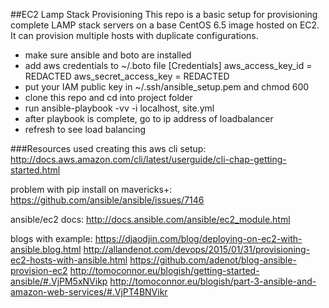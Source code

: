 ##EC2 Lamp Stack Provisioning
This repo is a basic setup for provisioning complete LAMP stack servers on a base CentOS 6.5 image hosted on EC2. It can provision multiple hosts with duplicate configurations. 

* make sure ansible and boto are installed 
* add aws credentials to ~/.boto file
  [Credentials]
  aws_access_key_id = REDACTED
  aws_secret_access_key = REDACTED
* put your IAM public key in ~/.ssh/ansible_setup.pem and chmod 600
* clone this repo and cd into project folder
* run ansible-playbook -vv -i localhost, site.yml 
* after playbook is complete, go to ip address of loadbalancer
* refresh to see load balancing


###Resources used creating this
aws cli setup:
http://docs.aws.amazon.com/cli/latest/userguide/cli-chap-getting-started.html

problem with pip install on mavericks+:
https://github.com/ansible/ansible/issues/7146

ansible/ec2 docs:
http://docs.ansible.com/ansible/ec2_module.html

blogs with example:
https://djaodjin.com/blog/deploying-on-ec2-with-ansible.blog.html
http://allandenot.com/devops/2015/01/31/provisioning-ec2-hosts-with-ansible.html
https://github.com/adenot/blog-ansible-provision-ec2
http://tomoconnor.eu/blogish/getting-started-ansible/#.VjPM5xNVikp
http://tomoconnor.eu/blogish/part-3-ansible-and-amazon-web-services/#.VjPT4BNVikr
